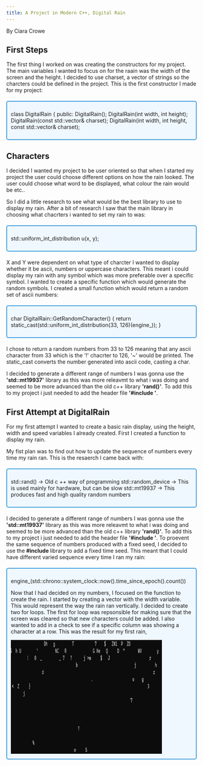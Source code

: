 ```yaml
---
title: A Project in Modern C++, Digital Rain
---
```


By Ciara Crowe

## First Steps
The first thing I worked on was creating the constructors for my project. The main variables I wanted to focus on for the raain was the width of the screen and the height. I decided to use charset, a vector of strings so the charcters could be defined in the project. This is the first constructor I made for my project:

<div style="border: 2px solid #3498db; padding: 10px; border-radius: 5px; background-color: #f0f8ff; margin: 20px 0;">
    <p>
 class DigitalRain
{
  public:
	  DigitalRain();
	  DigitalRain(int width, int height);
	  DigitalRain(const std::vector<std::string>& charset);
	  DigitalRain(int width, int height, const std::vector<std::string>& charset);
    </p>
</div>


## Characters

I decided I wanted my project to be user oriented so that when I started my project the user could choose different options on how the rain looked. The user could choose what word to be displayed, what colour the rain would be etc..

So I did a little research to see what would be the best library to use to display my rain. 
After a bit of research I saw that the main library in choosing what chacrters i wanted to set my rain to was: 

<div style="border: 2px solid #3498db; padding: 10px; border-radius: 5px; background-color: #f0f8ff; margin: 20px 0;">
    
std::uniform_int_distribution <int> u(x, y);
    
</div>






X and Y were dependent on what type of charcter I wanted to display whether it be ascii, numbers or uppercase characters. This meant i could display my rain with any symbol which was more preferable over a specific symbol. 
I wanted to create a specific function which would generate the random symbols. I created a small function which would return a random set of ascii numbers: 




<div style="border: 2px solid #3498db; padding: 10px; border-radius: 5px; background-color: #f0f8ff; margin: 20px 0;">
    
char DigitalRain::GetRandomCharacter()
{
    return static_cast<char>(std::uniform_int_distribution<int>(33, 126)(engine_));
}
    
</div>



I chose to return a random numbers from 33 to 126 meaning that any ascii character from 33 which is the '!' chacrter to 126, '~' would be printed. The static_cast converts the number generated into ascii code, casting a char. 




I decided to generate a different range of numbers I was gonna use the **'std::mt19937'** library as this was more releavmt to what i was doing and seemed to be more advanced than the old c++ library **'rand()'**. To add this to my project i just needed to add the header file **'#include <random>'**. 


## First Attempt at DigitalRain

For my first attempt I wanted to create a basic rain display, using the height, width and speed variables I already created. First I created a function to display my rain. 

My fist plan was to find out how to update the sequence of numbers every time my rain ran. This is the resaerch I came back with:

<div style="border: 2px solid #3498db; padding: 10px; border-radius: 5px; background-color: #f0f8ff; margin: 20px 0;">
    
std::rand() -> Old c ++ way of programming
std::random_device -> This is used mainly for hardware, but can be slow
std::mt19937 -> This produces fast and high quality random numbers
    
</div>


I decided to generate a different range of numbers I was gonna use the **'std::mt19937'** library as this was more releavmt to what i was doing and seemed to be more advanced than the old c++ library **'rand()'**. To add this to my project i just needed to add the header file **'#include <random>'**. To proevent the same sequence of numbers produced with a fixed seed, I decided to use the **#include <chrono>** library to add a fixed time seed. This meant that I could have different varied sequence every time I ran my rain: 

<div style="border: 2px solid #3498db; padding: 10px; border-radius: 5px; background-color: #f0f8ff; margin: 20px 0;">
    
engine_(std::chrono::system_clock::now().time_since_epoch().count())
    </pre>


Now that I had decided on my numbers, I focused on the function to create the rain. I started by creating a vector with the width variable. This would represent the way the rain ran vertically. I decided to create two for loops. The first for loop was repsonsible for making sure that the screen was cleared so that new characters could be added. I also wanted to add in a check to see if a specific column was showing a character at a row. This was the result for my first rain,




<img src="https://raw.githubusercontent.com/CiaraC03/DigitalRain/main/docs/assets/images/image6.png" width="400" height="300">
